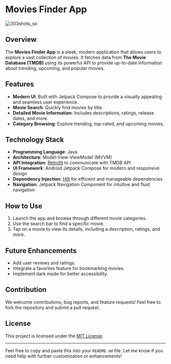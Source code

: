 # Movies Finder App  
![303shots_so](https://github.com/user-attachments/assets/1c1e95a5-c72f-4410-b81c-753e3a7b0f5b)


## Overview  
The **Movies Finder App** is a sleek, modern application that allows users to explore a vast collection of movies. It fetches data from **The Movie Database (TMDB)** using its powerful API to provide up-to-date information about trending, upcoming, and popular movies.  

## Features  
- **Modern UI**: Built with Jetpack Compose to provide a visually appealing and seamless user experience.  
- **Movie Search**: Quickly find movies by title.  
- **Detailed Movie Information**: Includes descriptions, ratings, release dates, and more.  
- **Category Browsing**: Explore trending, top-rated, and upcoming movies.  

## Technology Stack  
- **Programming Language**: Java  
- **Architecture**: Model-View-ViewModel (MVVM)  
- **API Integration**: [Retrofit](https://square.github.io/retrofit/) to communicate with TMDB API  
- **UI Framework**: Android Jetpack Compose for modern and responsive design  
- **Dependency Injection**: [Hilt](https://dagger.dev/hilt/) for efficient and manageable dependencies  
- **Navigation**: Jetpack Navigation Component for intuitive and fluid navigation  

## How to Use  
1. Launch the app and browse through different movie categories.  
2. Use the search bar to find a specific movie.  
3. Tap on a movie to view its details, including a description, ratings, and more.  

## Future Enhancements  
- Add user reviews and ratings.  
- Integrate a favorites feature for bookmarking movies.  
- Implement dark mode for better accessibility.  

## Contribution  
We welcome contributions, bug reports, and feature requests! Feel free to fork the repository and submit a pull request.  

## License  
This project is licensed under the [MIT License](LICENSE).  

---

Feel free to copy and paste this into your `README.md` file. Let me know if you need help with further customization or enhancements!
